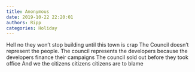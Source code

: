 ```yaml
---
title: Anonymous
date: 2019-10-22 22:20:01
authors: Ripp
categories: Holiday
---
```


 Hell no they won’t stop building until this town is crap
The Council doesn’t represent the people.  The council represents the developers because the developers finance their campaigns 
The council sold out before they took office
And we the citizens citizens citizens are to blame